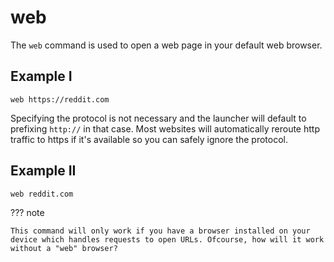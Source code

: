 # web

The `web` command is used to open a web page in your default web browser.

## Example I
```
web https://reddit.com
```

Specifying the protocol is not necessary and the launcher will default to prefixing `http://` in that case. Most websites will automatically reroute http traffic to https if it's available so you can safely ignore the protocol.

## Example II
```
web reddit.com
```

??? note
    
    This command will only work if you have a browser installed on your device which handles requests to open URLs. Ofcourse, how will it work without a "web" browser?